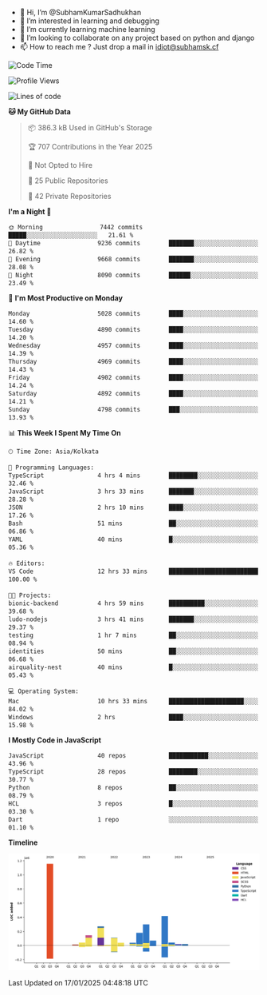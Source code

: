 - 👋 Hi, I’m @SubhamKumarSadhukhan
- 👀 I’m interested in learning and debugging
- 🌱 I’m currently learning machine learning
- 💞️ I’m looking to collaborate on any project based on python and django
- 📫 How to reach me ?
      Just drop a mail in idiot@subhamsk.cf

<!---
SubhamKumarSadhukhan/SubhamKumarSadhukhan is a ✨ special ✨ repository because its `README.md` (this file) appears on your GitHub profile.
You can click the Preview link to take a look at your changes.
--->


<!--START_SECTION:waka-->
![Code Time](http://img.shields.io/badge/Code%20Time-2%2C712%20hrs%2026%20mins-blue)

![Profile Views](http://img.shields.io/badge/Profile%20Views-0-blue)

![Lines of code](https://img.shields.io/badge/From%20Hello%20World%20I%27ve%20Written-2.8%20million%20lines%20of%20code-blue)

**🐱 My GitHub Data** 

> 📦 386.3 kB Used in GitHub's Storage 
 > 
> 🏆 707 Contributions in the Year 2025
 > 
> 🚫 Not Opted to Hire
 > 
> 📜 25 Public Repositories 
 > 
> 🔑 42 Private Repositories 
 > 
**I'm a Night 🦉** 

```text
🌞 Morning                7442 commits        █████░░░░░░░░░░░░░░░░░░░░   21.61 % 
🌆 Daytime                9236 commits        ███████░░░░░░░░░░░░░░░░░░   26.82 % 
🌃 Evening                9668 commits        ███████░░░░░░░░░░░░░░░░░░   28.08 % 
🌙 Night                  8090 commits        ██████░░░░░░░░░░░░░░░░░░░   23.49 % 
```
📅 **I'm Most Productive on Monday** 

```text
Monday                   5028 commits        ████░░░░░░░░░░░░░░░░░░░░░   14.60 % 
Tuesday                  4890 commits        ████░░░░░░░░░░░░░░░░░░░░░   14.20 % 
Wednesday                4957 commits        ████░░░░░░░░░░░░░░░░░░░░░   14.39 % 
Thursday                 4969 commits        ████░░░░░░░░░░░░░░░░░░░░░   14.43 % 
Friday                   4902 commits        ████░░░░░░░░░░░░░░░░░░░░░   14.24 % 
Saturday                 4892 commits        ████░░░░░░░░░░░░░░░░░░░░░   14.21 % 
Sunday                   4798 commits        ███░░░░░░░░░░░░░░░░░░░░░░   13.93 % 
```


📊 **This Week I Spent My Time On** 

```text
🕑︎ Time Zone: Asia/Kolkata

💬 Programming Languages: 
TypeScript               4 hrs 4 mins        ████████░░░░░░░░░░░░░░░░░   32.46 % 
JavaScript               3 hrs 33 mins       ███████░░░░░░░░░░░░░░░░░░   28.28 % 
JSON                     2 hrs 10 mins       ████░░░░░░░░░░░░░░░░░░░░░   17.26 % 
Bash                     51 mins             ██░░░░░░░░░░░░░░░░░░░░░░░   06.86 % 
YAML                     40 mins             █░░░░░░░░░░░░░░░░░░░░░░░░   05.36 % 

🔥 Editors: 
VS Code                  12 hrs 33 mins      █████████████████████████   100.00 % 

🐱‍💻 Projects: 
bionic-backend           4 hrs 59 mins       ██████████░░░░░░░░░░░░░░░   39.68 % 
ludo-nodejs              3 hrs 41 mins       ███████░░░░░░░░░░░░░░░░░░   29.37 % 
testing                  1 hr 7 mins         ██░░░░░░░░░░░░░░░░░░░░░░░   08.94 % 
identities               50 mins             ██░░░░░░░░░░░░░░░░░░░░░░░   06.68 % 
airquality-nest          40 mins             █░░░░░░░░░░░░░░░░░░░░░░░░   05.43 % 

💻 Operating System: 
Mac                      10 hrs 33 mins      █████████████████████░░░░   84.02 % 
Windows                  2 hrs               ████░░░░░░░░░░░░░░░░░░░░░   15.98 % 
```

**I Mostly Code in JavaScript** 

```text
JavaScript               40 repos            ███████████░░░░░░░░░░░░░░   43.96 % 
TypeScript               28 repos            ████████░░░░░░░░░░░░░░░░░   30.77 % 
Python                   8 repos             ██░░░░░░░░░░░░░░░░░░░░░░░   08.79 % 
HCL                      3 repos             █░░░░░░░░░░░░░░░░░░░░░░░░   03.30 % 
Dart                     1 repo              ░░░░░░░░░░░░░░░░░░░░░░░░░   01.10 % 
```



**Timeline**

![Lines of Code chart](https://raw.githubusercontent.com/SubhamKumarSadhukhan/SubhamKumarSadhukhan/main/assets/bar_graph.png)


 Last Updated on 17/01/2025 04:48:18 UTC
<!--END_SECTION:waka-->

